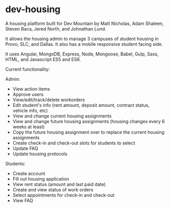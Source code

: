 # dev-housing
A housing platform built for Dev Mountain by Matt Nicholas, Adam Shaleen, Steven Baca, Jered North, and Johnathan Lund.

It allows the housing admin to manage 3 campuses of student housing in Provo, SLC, and Dallas. It also has a mobile responsive student facing side.

It uses Angular, MongoDB, Express, Node, Mongoose, Babel, Gulp, Sass, HTML, and Javascript ES5 and ES6.

Current functionality:

Admin:
- View action items
- Approve users
- View/edit/track/delete workorders
- Edit student's info (rent amount, deposit amount, contract status, vehicle info, etc)
- View and change current housing assignments
- View and change future housing assignments (housing changes every 6 weeks at least)
- Copy the future housing assignment over to replace the current housing assignments
- Create check-in and check-out slots for students to select
- Update FAQ
- Update housing protocols

Students:
- Create account
- Fill out housing application
- View rent status (amount and last paid date)
- Create and view status of work orders
- Select appointments for check-in and check-out
- View FAQ
